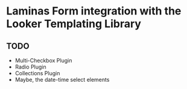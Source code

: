 # Laminas Form integration with the Looker Templating Library

## TODO

- Multi-Checkbox Plugin
- Radio Plugin
- Collections Plugin
- Maybe, the date-time select elements
